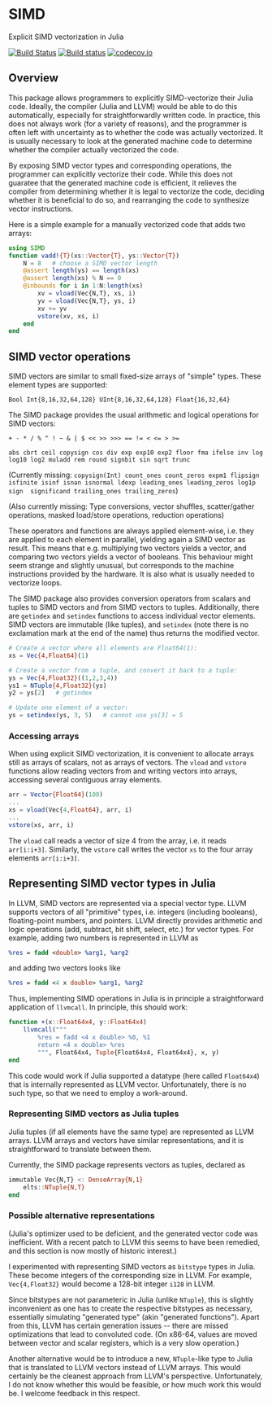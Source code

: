 # SIMD

Explicit SIMD vectorization in Julia

[![Build Status](https://travis-ci.org/eschnett/SIMD.jl.svg?branch=master)](https://travis-ci.org/eschnett/SIMD.jl)
[![Build status](https://ci.appveyor.com/api/projects/status/xwaa3hm5wkiqrc54/branch/master?svg=true)](https://ci.appveyor.com/project/eschnett/simd-jl/branch/master)
[![codecov.io](https://codecov.io/github/eschnett/SIMD.jl/coverage.svg?branch=master)](https://codecov.io/github/eschnett/SIMD.jl?branch=master)

## Overview

This package allows programmers to explicitly SIMD-vectorize their Julia code. Ideally, the compiler (Julia and LLVM) would be able to do this automatically, especially for straightforwardly written code. In practice, this does not always work (for a variety of reasons), and the programmer is often left with uncertainty as to whether the code was actually vectorized. It is usually necessary to look at the generated machine code to determine whether the compiler actually vectorized the code.

By exposing SIMD vector types and corresponding operations, the programmer can explicitly vectorize their code. While this does not guaratee that the generated machine code is efficient, it relieves the compiler from determining whether it is legal to vectorize the code, deciding whether it is beneficial to do so, and rearranging the code to synthesize vector instructions.

Here is a simple example for a manually vectorized code that adds two arrays:
```Julia
using SIMD
function vadd!{T}(xs::Vector{T}, ys::Vector{T})
    N = 8   # choose a SIMD vector length
    @assert length(ys) == length(xs)
    @assert length(xs) % N == 0
    @inbounds for i in 1:N:length(xs)
        xv = vload(Vec{N,T}, xs, i)
        yv = vload(Vec{N,T}, ys, i)
        xv += yv
        vstore(xv, xs, i)
    end
end
```

## SIMD vector operations

SIMD vectors are similar to small fixed-size arrays of "simple" types. These element types are supported:

`Bool Int{8,16,32,64,128} UInt{8,16,32,64,128} Float{16,32,64}`

The SIMD package provides the usual arithmetic and logical operations for SIMD vectors:

`+ - * / % ^ ! ~ & | $ << >> >>> == != < <= > >=`

`abs cbrt ceil copysign cos div exp exp10 exp2 floor fma ifelse inv log log10 log2 muladd rem round signbit sin sqrt trunc`

(Currently missing: `copysign(Int) count_ones count_zeros expm1 flipsign isfinite isinf isnan isnormal ldexp leading_ones leading_zeros log1p sign  significand trailing_ones trailing_zeros`)

(Also currently missing: Type conversions, vector shuffles, scatter/gather operations, masked load/store operations, reduction operations)

These operators and functions are always applied element-wise, i.e. they are applied to each element in parallel, yielding again a SIMD vector as result. This means that e.g. multiplying two vectors yields a vector, and comparing two vectors yields a vector of booleans. This behaviour might seem strange and slightly unusual, but corresponds to the machine instructions provided by the hardware. It is also what is usually needed to vectorize loops.

The SIMD package also provides conversion operators from scalars and tuples to SIMD vectors and from SIMD vectors to tuples. Additionally, there are `getindex` and `setindex` functions to access individual vector elements.  SIMD vectors are immutable (like tuples), and `setindex` (note there is no exclamation mark at the end of the name) thus returns the modified vector.
```Julia
# Create a vector where all elements are Float64(1):
xs = Vec{4,Float64}(1)

# Create a vector from a tuple, and convert it back to a tuple:
ys = Vec{4,Float32}((1,2,3,4))
ys1 = NTuple{4,Float32}(ys)
y2 = ys[2]   # getindex

# Update one element of a vector:
ys = setindex(ys, 3, 5)   # cannot use ys[3] = 5
```

### Accessing arrays

When using explicit SIMD vectorization, it is convenient to allocate arrays still as arrays of scalars, not as arrays of vectors. The `vload` and `vstore` functions allow reading vectors from and writing vectors into arrays, accessing several contiguous array elements.

```Julia
arr = Vector{Float64}(100)
...
xs = vload(Vec{4,Float64}, arr, i)
...
vstore(xs, arr, i)
```
The `vload` call reads a vector of size 4 from the array, i.e. it reads `arr[i:i+3]`. Similarly, the `vstore` call writes the vector `xs` to the four array elements `arr[i:i+3]`.

## Representing SIMD vector types in Julia

In LLVM, SIMD vectors are represented via a special vector type. LLVM supports vectors of all "primitive" types, i.e. integers (including booleans), floating-point numbers, and pointers. LLVM directly provides arithmetic and logic operations (add, subtract, bit shift, select, etc.) for vector types. For example, adding two numbers is represented in LLVM as
```LLVM
%res = fadd <double> %arg1, %arg2
```
and adding two vectors looks like
```LLVM
%res = fadd <4 x double> %arg1, %arg2
```

Thus, implementing SIMD operations in Julia is in principle a straightforward application of `llvmcall`. In principle, this should work:
```Julia
function +(x::Float64x4, y::Float64x4)
    llvmcall("""
        %res = fadd <4 x double> %0, %1
        return <4 x double> %res
        """, Float64x4, Tuple{Float64x4, Float64x4}, x, y)
end
```

This code would work if Julia supported a datatype (here called `Float64x4`) that is internally represented as LLVM vector. Unfortunately, there is no such type, so that we need to employ a work-around.

### Representing SIMD vectors as Julia tuples

Julia tuples (if all elements have the same type) are represented as LLVM arrays. LLVM arrays and vectors have similar representations, and it is straightforward to translate between them.

Currently, the SIMD package represents vectors as tuples, declared as
```Julia
immutable Vec{N,T} <: DenseArray{N,1}
    elts::NTuple{N,T}
end
```

### Possible alternative representations

(Julia's optimizer used to be deficient, and the generated vector code was inefficient. With a recent patch to LLVM this seems to have been remedied, and this section is now mostly of historic interest.)

I experimented with representing SIMD vectors as `bitstype` types in Julia. These become integers of the corresponding size in LLVM. For example, `Vec{4,Float32}` would become a 128-bit integer `i128` in LLVM.

Since bitstypes are not parameteric in Julia (unlike `NTuple`), this is slightly inconvenient as one has to create the respective bitstypes as necessary, essentially simulating "generated type" (akin "generated functions"). Apart from this, LLVM has certain generation issues -- there are missed optimizations that lead to  convoluted code. (On x86-64, values are moved between vector and scalar registers, which is a very slow operation.)

Another alternative would be to introduce a new, `NTuple`-like type to Julia that is translated to LLVM vectors instead of LLVM arrays. This would certainly be the cleanest approach from LLVM's perspective. Unfortunately, I do not know whether this would be feasible, or how much work this would be. I welcome feedback in this respect.
